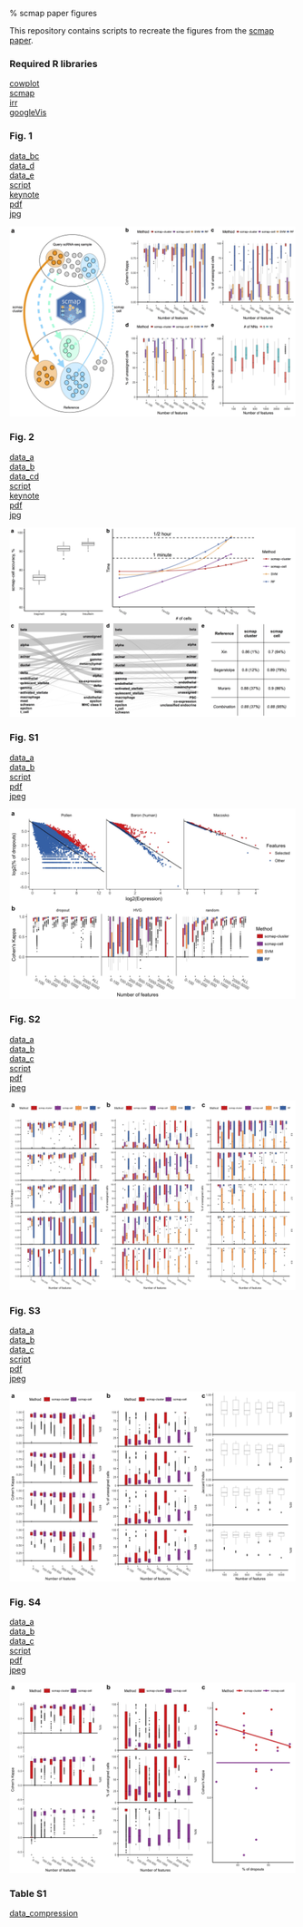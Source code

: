 % scmap paper figures

This repository contains scripts to recreate the figures from the [scmap paper](https://www.biorxiv.org/content/early/2017/11/29/150292).

### Required R libraries

[cowplot](https://cran.r-project.org/web/packages/cowplot/index.html)  
[scmap](http://bioconductor.org/packages/scmap/)  
[irr](https://cran.r-project.org/web/packages/irr/index.html)  
[googleVis](https://cran.r-project.org/web/packages/googleVis/index.html)

### Fig. 1
[data_bc](data/fig1bc.csv)  
[data_d](data/fig1d.csv)  
[data_e](data/fig1e.csv)  
[script](1bcde.R)  
[keynote](keynote/1.key)  
[pdf](keynote/1.pdf)  
[jpg](keynote/1.jpg)  

![](keynote/1.jpg)

### Fig. 2
[data_a](data/fig2a.txt)  
[data_b](data/fig2b.csv)  
[data_cd](data/fig2cd.csv)  
[script](2abcd.R)  
[keynote](keynote/2.key)  
[pdf](keynote/2.pdf)  
[jpg](keynote/2.jpg)  

![](keynote/2.jpg)

### Fig. S1

[data_a](data/figS1a.csv)  
[data_b](data/figS1b.csv)  
[script](S1.R)  
[pdf](pdf/S1.pdf)  
[jpeg](jpeg/S1.jpeg)  

![](jpeg/S1.jpeg)

### Fig. S2

[data_a](data/fig1bc.csv)  
[data_b](data/fig1bc.csv)  
[data_c](data/fig1d.csv)  
[script](S2.R)  
[pdf](pdf/S2.pdf)  
[jpeg](jpeg/S2.jpeg)  

![](jpeg/S2.jpeg)

### Fig. S3

[data_a](data/figS3ab.csv)  
[data_b](data/figS3ab.csv)  
[data_c](data/figS3c.csv)  
[script](S3.R)  
[pdf](pdf/S3.pdf)  
[jpeg](jpeg/S3.jpeg)  

![](jpeg/S3.jpeg)

### Fig. S4

[data_a](data/figS4.csv)  
[data_b](data/figS4.csv)  
[data_c](data/fig1bc.csv)  
[script](S4.R)  
[pdf](pdf/S4.pdf)  
[jpeg](jpeg/S4.jpeg)  

![](jpeg/S4.jpeg)

### Table S1

[data_compression](data/tableS1.csv)
